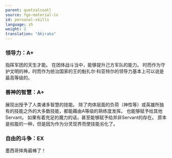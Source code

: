 ```yaml
---
parent: quetzalcoatl
source: fgo-material-iv
id: personal-skills
language: zh
weight: 2
translation: "Akiraka"
---
```


### 领导力：A+

指挥军团的天生才能。
在团体战斗当中，能够提升己方军队的能力。
时而作为守护文明的神，时而作为统治国家的王的魁扎尔·科亚特尔的领导力基本上可以说是最高等级的。

### 善神的智慧：A+

展现出授予了人类诸多智慧的技能。
除了肉体层面的负荷（神性等）或英雄所独有的技能之外的大多数技能，都能藉由A等级的熟练度发挥。
也能够赋予给其他Servant。
如果有着充足的魔力的话，甚至能够赋予给并非Servant的存在。
原本是权能的一种，但是因为作为分灵现界而使技能劣化了。

### 自由的斗争：EX

墨西哥摔角最棒了！
